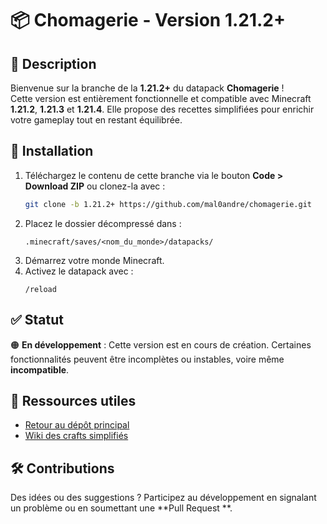 # 📦 Chomagerie - Version 1.21.2+

## 📝 Description  

Bienvenue sur la branche de la **1.21.2+** du datapack **Chomagerie** !  
Cette version est entièrement fonctionnelle et compatible avec Minecraft **1.21.2**, **1.21.3** et **1.21.4**. Elle
propose des
recettes simplifiées pour enrichir votre gameplay tout en restant équilibrée.

## 🚀 Installation  

1. Téléchargez le contenu de cette branche via le bouton **Code > Download ZIP** ou clonez-la avec :  
   ```bash  
   git clone -b 1.21.2+ https://github.com/mal0andre/chomagerie.git  
   ```  
2. Placez le dossier décompressé dans :  
   ```
   .minecraft/saves/<nom_du_monde>/datapacks/  
   ```  
3. Démarrez votre monde Minecraft.  
4. Activez le datapack avec :  
   ```  
   /reload  
   ```  

## ✅ Statut  

🟠 **En développement** : Cette version est en cours de création. Certaines fonctionnalités peuvent être incomplètes ou instables, voire même **incompatible**.

## 🔗 Ressources utiles  

- [Retour au dépôt principal](https://github.com/mal0andre/chomagerie)  
- [Wiki des crafts simplifiés](https://golriver.fr/#/multi-player/wiki)

## 🛠️ Contributions  

Des idées ou des suggestions ? Participez au développement en signalant un problème ou en soumettant une **Pull Request
**.  
